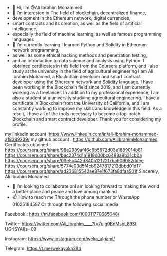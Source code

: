 - 👋 Hi, I’m @Ali Ibrahim Mohammed
- 👀 I’m interested in The field of blockchain, decentralized finance,
-  development in the Ethereum network, digital currencies,
-   smart contracts and its creation, as well as the field of artificial intelligence,
-    especially the field of machine learning, as well as famous programming languages
- 🌱 I’m currently learning I learned Python and Solidity in Ethereum network programming, 
- as well as some ethical hacking methods and penetration testing,
-  and an introduction to data science and analysis using Python.
 I obtained certificates in this field from the Coursera platform, 
 and I also study at the university in the field of agricultural engineering
 I am Ali Ibrahim Mohamed, a Blockchain developer and smart contract developer using the Ethereum network and Solidity language. I have been working in the Blockchain field since 2019, and I am currently working as a freelancer. In addition to my professional experience, I am also a student at a university studying agricultural engineering. I have a certificate in Blockchain from the University of California, and I am constantly working to improve my skills and knowledge in this field. As a result, I have all of the tools necessary to become a top-notch Blockchain and smart contract developer. Thank you for considering my profile.

my linkedin account :https://www.linkedin.com/in/ali-ibrahim-mohammed-a18389239/
my github account : https://github.com/AliIbrahimMohammed
Certificates obtained :
https://coursera.org/share/98e2989af46c6b5672d03e1889014b81
https://coursera.org/share/bac2374d1a1918d00bc6488a9b31cb0a
https://coursera.org/share/03e5b442d840b12122f7ba909052ddee
https://coursera.org/share/5774e03d5f4cb9247817213dbbd01d17
https://coursera.org/share/ad236815542ae87e1f673fa8dfaa501f
Sincerely,
Ali Ibrahim Mohamed
- 💞️ I’m looking to collaborate onI am looking forward to making the world a better place and peace and love among mankind
- 📫 How to reach me Through the phone number or WhatsApp 01025184597
Or through the following social media

Facebook :
https://m.facebook.com/100011770685648/

 Twitter:
https://twitter.com/Ali_Ibrahim____?t=7ulg0BnMsbL89St
UGrlSYA&s=09

Instagram:
https://www.instagram.com/weka_algaml/
 
 Telegram:
https://t.me/wekayoka384

<!---
AliIbrahimMohammed/AliIbrahimMohammed is a ✨ special ✨ repository because its `README.md` (this file) appears on your GitHub profile.
You can click the Preview link to take a look at your changes.
--->
